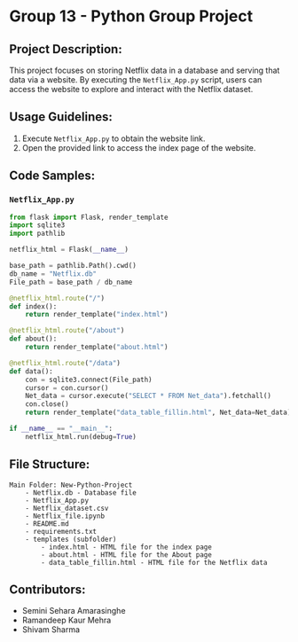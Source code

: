 # Group 13 - Python Group Project

## Project Description:

This project focuses on storing Netflix data in a database and serving that data via a website. By executing the `Netflix_App.py` script, users can access the website to explore and interact with the Netflix dataset.

## Usage Guidelines:

1. Execute `Netflix_App.py` to obtain the website link.
2. Open the provided link to access the index page of the website.

## Code Samples:

### `Netflix_App.py`

```python
from flask import Flask, render_template
import sqlite3
import pathlib

netflix_html = Flask(__name__)

base_path = pathlib.Path().cwd()
db_name = "Netflix.db"
File_path = base_path / db_name

@netflix_html.route("/")
def index():
    return render_template("index.html")

@netflix_html.route("/about")
def about():
    return render_template("about.html")

@netflix_html.route("/data")
def data():
    con = sqlite3.connect(File_path)
    cursor = con.cursor()
    Net_data = cursor.execute("SELECT * FROM Net_data").fetchall()
    con.close()
    return render_template("data_table_fillin.html", Net_data=Net_data)

if __name__ == "__main__":
    netflix_html.run(debug=True)
```

## File Structure:

```
Main Folder: New-Python-Project
    - Netflix.db - Database file
    - Netflix_App.py
    - Netflix_dataset.csv
    - Netflix_file.ipynb
    - README.md
    - requirements.txt
    - templates (subfolder)
        - index.html - HTML file for the index page
        - about.html - HTML file for the About page
        - data_table_fillin.html - HTML file for the Netflix data
```

## Contributors:

- Semini Sehara Amarasinghe
- Ramandeep Kaur Mehra
- Shivam Sharma
